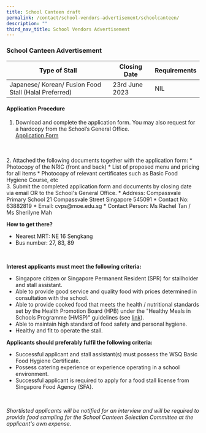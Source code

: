 ```yaml
---
title: School Canteen draft
permalink: /contact/school-vendors-advertisement/schoolcanteen/
description: ""
third_nav_title: School Vendors Advertisement
---
```

### School Canteen Advertisement



| Type of Stall  | Closing Date | Requirements |
| -------- | -------- | -------- |
| Japanese/ Korean/ Fusion Food Stall (Halal Preferred)     | 23rd June 2023    | NIL     |



#### **Application Procedure**

1. Download and complete the application form. You may also request for a hardcopy from the School’s General Office. <br>
[Application Form](/files/application%20for%20canteen%20stall%20in%20existing%20school.pdf)
<br>
<br>
2. Attached the following documents together with the application form: 
* Photocopy of the NRIC (front and back)
* List of proposed menu and pricing for all items
* Photocopy of relevant certificates such as Basic Food Hygiene Course, etc
<br>
3. Submit the completed application form and documents by closing date via email OR to the School's General Office.
* Address: Compassvale Primary School
21 Compassvale Street
Singapore 545091
* Contact No: 63882819
* Email: cvps@moe.edu.sg
* Contact Person: Ms Rachel Tan / Ms Sherilyne Mah    <br>

**How to get there?**
* Nearest MRT: NE 16 Sengkang
* Bus number: 27, 83, 89 
<br>

**Interest applicants must meet the following criteria:**
* Singapore citizen or Singapore Permanent Resident (SPR) for stallholder and stall assistant.
* Able to provide good service and quality food with prices determined in consultation with the school.
* Able to provide cooked food that meets the health / nutritional standards set by the Health Promotion Board (HPB) under the "Healthy Meals in Schools Programme (HMSP)" guidelines (see [link](https://www.hpb.gov.sg/schools/school-programmes/healthy-meals-in-schools-programme)).
* Able to maintain high standard of food safety and personal hygiene.
* Healthy and fit to operate the stall. <br>


**Applicants should preferably fulfil the following criteria:**
* Successful applicant and stall assistant(s) must possess the WSQ Basic Food Hygiene Certificate.
* Possess catering experience or experience operating in a school environment.
* Successful applicant is required to apply for a food stall license from Singapore Food Agency (SFA). 
<br>

*Shortlisted applicants will be notified for an interview and will be required to provide food sampling for the School Canteen Selection Committee at the applicant's own expense.*